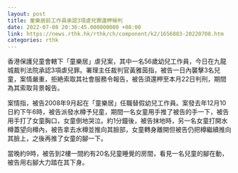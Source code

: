 ```yaml
---
layout: post
title: 童樂居前工作員承認3項虐兒罪還柙候判
date: 2022-07-08 20:36:45.000000000 +08:00
link: https://news.rthk.hk/rthk/ch/component/k2/1656883-20220708.htm
categories: rthk
---
```


香港保護兒童會轄下「童樂居」虐兒案，其中一名56歲幼兒工作員，今日在九龍城裁判法院承認3項虐兒罪。署理主任裁判官黃雅茵指，被告一日內襲擊3名兒童，案情嚴重，拒絶索取其社會服務令報告，被告須還柙至本月22日判刑，期間為其索取背景報告。

案情指，被告2008年9月起在「童樂居」任職替假幼兒工作員。案發去年12月10日約下午6時，被告派發水樽予兒童，期間一名女童用手推了被告的手一下，被告用手打了女童胸口，女童倒地哭泣。約1分鐘後，被告抹地時，另一名女童打開水樽蓋望向樽內，被告拿去水樽並推向其臉部，女童轉身離開但被告仍把樽繼續推向其臉上，之後再推了女童的腳一下。

當晚約9時，被告到2樓一間約有20名兒童睡覺的房間，看見一名兒童的腳在動，被告用右腳大力踏在其下身。
